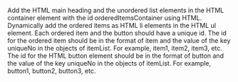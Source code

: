 Add the HTML main heading and the unordered list elements in the HTML container element with the id orderedItemsContainer using HTML.
Dynamically add the ordered items as HTML li elements in the HTML ul element.
Each ordered item and the button should have a unique id.
The id for the ordered item should be in the format of item and the value of the key uniqueNo in the objects of itemList. For example, item1, item2, item3, etc.
The id for the HTML button element should be in the format of button and the value of the key uniqueNo in the objects of itemList. For example, button1, button2, button3, etc.
